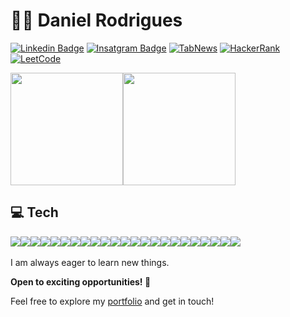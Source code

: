 
# :man_technologist: Daniel Rodrigues

[![Linkedin Badge](https://img.shields.io/badge/-LinkedIn-blue?style=flat-square&logo=Linkedin&logoColor=white)](https://linkedin.com/in/rodriguesxxx/)
[![Insatgram Badge](https://img.shields.io/badge/Instagram-E4405F?style=flat-square&logo=instagram&logoColor=white)](https://www.instagram.com/rodrigues.daniel_/)
[![TabNews](https://img.shields.io/badge/TabNews-807b7b?logo=data%3Aimage%2Fjpeg%3Bbase64%2C%2F9j%2F4AAQSkZJRgABAQAAAQABAAD%2F2wCEAAkGBwgHBgkIBwgKCgkLDRYPDQwMDRsUFRAWIB0iIiAdHx8kKDQsJCYxJx8fLT0tMTU3Ojo6Iys%2FRD84QzQ5OjcBCgoKDQwNGg8PGjclHyU3Nzc3Nzc3Nzc3Nzc3Nzc3Nzc3Nzc3Nzc3Nzc3Nzc3Nzc3Nzc3Nzc3Nzc3Nzc3Nzc3N%2F%2FAABEIAMAAzAMBIgACEQEDEQH%2FxAAcAAEAAgMBAQEAAAAAAAAAAAAABggBBQcDBAL%2FxABHEAABAgQBAw4LBwIHAAAAAAAAAQIDBAUGEQcWIRIXMTZBUVRVVpOUsbPRN1JhcXJ0dYGRksEIEzI0c6HSI%2FAUIidCRUai%2F8QAFgEBAQEAAAAAAAAAAAAAAAAAAAIB%2F8QAGhEBAAMBAQEAAAAAAAAAAAAAAAECERIxIf%2FaAAwDAQACEQMRAD8A7eAAAAAAAAAAAAAAAAAAAAAAAAAAAAAAAAAAAAAAAAAAAAAAAAAAAAAAAAAAAAAAAAAAAAAAAAAAAAAA%2BKpVem0qGkSpz8tKNd%2BFY8VrNV5sdk1efVqcoKfzyASEEez6tTlBT%2BfQxn1anKCn8%2Bgw1IgR7Pq1OUFP59Bn1anKCn8%2Bgw1IQR7Pq1OUFP59DGfVqcoKdz6DDUiBHc%2BrU5Q07n0GfVqcoKdz6DDUiBHc%2BrU5QU7n0M59Wpygp3PoMNSEGgZe1qvcjUuGm4rvzLU61N3AmIMxBbGl4sOLCfpa%2BG5HNd5lQfR6AAAAAAAAAAAAABzTKnlDfQVdR6I5q1JzMYsZURyS6KmjQuhXL5TodQmYclIzE5GVEhy8J0V6rvNRVXqKmTk7HqU5Hn5tyumJmIsWIq7irp%2BCbHmRDYhky%2FExGjTUw6Ymo0WYmH%2Fjixnq97%2FOq6VPPzInwOk5McnMvcko6q1p8RJDVOhwoMJytWKqbKquzhs7B0JMk9l8Vxemx%2F5lbicmVdfcg%2FvYLF609l8VxunR%2FwCZjWnsviuN02P%2FADHTeVdfcCxWtPZfFcbpsf8AmeczkjtCJLxGQJKPAiuaqMipNxXKxdxcFdgpnRyrz7jHuPeelI8hPTMnNN1MeXiuhRU3nNXBerE8SksYJ%2FaDBN4ABgm8NG8AAwNrblfqVtTyTdJmHQlxxiQsf6cZN5zdhfPsoasBurQWRdUtdlGbOwUSHHY77uYgY4rCf3LsoSErtkaqkSQviXl2vVIM%2FDfAiNx0KqNV7V86K1UT0lLEkTGKgABjQAAAAAAAGjvvaRcPsyZ7JxVotLfW0i4fZkz2TirW%2BVVNlkskqf6eUjc%2Fyxe1eS8iGSTweUj0YvavJeTKoAAAC7AAHB8udCWRuCBWYTf6FQYkOJgmxGYn1aifJ5TmxZvKLQkuC0p2UaiLHY376Aq7j26U%2BOwVjTcxRUXeXcLhEgANYAyPcAAGwBv7AXC%2BKGqcMZ9S0RV2wdu9D9dYWiJsuoACWgAAAAAAANHfe0i4fZkz2TirS7paW%2B9pFw%2BzJnsnFWl3S6psslkk8HlI9GL2ryXkQySeDykejF7V5LyJVAAAAAAEamLBtOZjxI8egyLosRyue77vZVdlSSgCLa3Vn8npH5AmTmzk%2FwCvyXvYSkARbW6s7k%2FJfIY1ubP5PyfyEqA0RXW4s%2Fk%2FJ%2FIckyvWrTrZq0i%2BksWDAnoURywP9sNzFamKeRUcmjcw8pYU4v8AaE%2FPUD9KY64RsesnxBLA270P11nWWjKuWBt3ofrrPqWjNsyoACVAAAAAAAANHfW0i4fZkz2TirS7paW%2BtpFw%2By5nsnFWlKqmyyWSPwd0f0YnavJeRDJJ4PKR6MXtXkvJlUAAAAAAAAAAAAAAcX%2B0J%2BfoH6Mx1wjtBxf7Qn5%2BgfpTHXCNj1k%2BILYG3eh%2BusLRFXbB270P11haI2zKgAJUAAAAAAAA0d9bSLh9lzPZOKtFpb62kXD7LmeycVZKqmyyeSTweUj0YvavJeRDJJoyeUjHcbF7V5LyWwAANAAAAAAAAAAAOL%2FaE%2FPUD9KY64R2g4v9oT89QPJCmeuEbHrJ8QSwNu9D9dZ9S0ZV2wNvFD9cYvWWiNsyoACVAAAAAAAAPkq8k2o0qckYmGomYD4Lsd5zVT6lSnwY0tEfLzTVZMQXLDitXZa9q4OT3KioXAOPZW8n0xHmYtwUOC%2BO96aqclmJi5VRMNW1N1cE0ohtUy8skt%2FU2mUxlBrkw2VSG9yy8xFXCHg5cVa52w3TjpXRpOnsum3nNRza9S1RUxRf8ZD0%2FuVTa5HJi1yKm%2BijUpvJ8Dc03Frs5rf49pfTIfeYzot7j2l9Mh95VPUt8VPgY1Cb37Dk6Wuzmt%2Fj2l9Mh95jOi3uPqX0yH3lUtQnip8BqE3hydLXZz2%2Fx7S%2BmQ%2B8ZzUDjymdMh95VHUt3kGob4qfAcnS12c1v8e0vpkPvMZz2%2Bn%2FADtL6ZD7yqWob4qfAahPF%2FYcnS1uc9v8e0vpkPvGc9vce0vpkPvKpahPFT4GNSm8nwHJ0tTNXhbUpBWNHr9NRieLNMcq%2BZEXFV8iHBMpN1su24GTEo17ZGVhrCl0emCuxXFz8NzHBqe4iWCIuhEPpp0lM1KegyNPgPjzUVcGQ4aYqvlXeTy7hsQSlOSOnuqF%2FU9UbjDlGvmYnkRG4J%2F6c0siQ%2FJtZzLTpLkj6h9SmcHTMRulEw2GNXeTrVSYEzOtgABjQAAAAAAAAAAR%2BtWVblbiujVGlQHx3aVjMRWPXzq3DH3mn1p7R4FG59xOABB9ae0eBRufcNae0eBRufcTgDTEH1qLR4FG6Q4a09o8Cjc%2B4nAGmIPrUWjwKN0hw1p7R4FG59xOANMQfWntHgUbn3DWntHgUbn3E4A0xB9ae0eBRufcNae0eBRufcTgDTEJZkptFrkVZCK5N5Zh%2BC%2FuSWj0KlUSCsGkyECVY78X3bNL%2FSXZX3mxA0MAAAAAAAAAAAAAAAAAAAAAAAAAAAAAAAAAAAAAAAAAAAAAAAAAAAAAAAAAAAAAAAAAAAAAAAAADCqBkH5RdzdMoB%2F%2F2Q%3D%3D)](https://www.tabnews.com.br/rodriguesxxx)
[![HackerRank](https://img.shields.io/badge/-HackerRank-2EC866?style=flat&logo=HackerRank)](https://www.hackerrank.com/profile/rodriguesx_dani1)
[![LeetCode](https://img.shields.io/badge/LeetCode-000000?style=flat&logo=LeetCode&logoColor=#d16c06)](https://leetcode.com/rodriguesxxx/)

<div style="display: flex;" align=center>
  <img height="180em"src="https://github-readme-stats.vercel.app/api?username=rodriguesxxx&show_icons=true&theme=transparent">

  <img height="180em" src="https://github-readme-stats.vercel.app/api/top-langs/?username=rodriguesxxx&layout=compact&theme=transparent">
</div>
  
## 💻 Tech
<div style="display: flex">
  <img src="https://img.shields.io/badge/PHP-777BB4?style=for-the-badge&logo=php&logoColor=white" />
  <img src="https://img.shields.io/badge/Laravel-FF2D20?style=for-the-badge&logo=laravel&logoColor=white" />
  <img src="https://img.shields.io/badge/c++-%2300599C.svg?style=for-the-badge&logo=c%2B%2B&logoColor=white" />
  <img src="https://img.shields.io/badge/-Arduino-00979D?style=for-the-badge&logo=Arduino&logoColor=white" />
  <img src="https://img.shields.io/badge/python-3670A0?style=for-the-badge&logo=python&logoColor=ffdd54" />
  <img src="https://img.shields.io/badge/flask-%23000.svg?style=for-the-badge&logo=flask&logoColor=white" />
  <img src="https://img.shields.io/badge/java-%23ED8B00.svg?style=for-the-badge&logo=openjdk&logoColor=white" />
  <img src="https://img.shields.io/badge/spring-%236DB33F.svg?style=for-the-badge&logo=spring&logoColor=white" />
  <img src="https://img.shields.io/badge/-Swagger-%23Clojure?style=for-the-badge&logo=swagger&logoColor=white" />
  <img src="https://img.shields.io/badge/apache-%23D42029.svg?style=for-the-badge&logo=apache&logoColor=white" />
  <img src="https://img.shields.io/badge/mysql-%2300f.svg?style=for-the-badge&logo=mysql&logoColor=white" />
  <img src="https://img.shields.io/badge/sqlite-%2307405e.svg?style=for-the-badge&logo=sqlite&logoColor=white" />
  <img src="https://img.shields.io/badge/MariaDB-003545?style=for-the-badge&logo=mariadb&logoColor=white" />
  <img src="https://img.shields.io/badge/Render-%46E3B7.svg?style=for-the-badge&logo=render&logoColor=white" />
  <img src="https://img.shields.io/badge/html5-%23E34F26.svg?style=for-the-badge&logo=html5&logoColor=white" />
  <img src="https://img.shields.io/badge/css3-%231572B6.svg?style=for-the-badge&logo=css3&logoColor=white" />
  <img src="https://img.shields.io/badge/javascript-%23323330.svg?style=for-the-badge&logo=javascript&logoColor=%23F7DF1E" />
  <img src="https://img.shields.io/badge/typescript-%23007ACC.svg?style=for-the-badge&logo=typescript&logoColor=white" />
  <img src="https://img.shields.io/badge/react-%2320232a.svg?style=for-the-badge&logo=react&logoColor=%2361DAFB" />
  <img src="https://img.shields.io/badge/Next-black?style=for-the-badge&logo=next.js&logoColor=white" />
  <img src="https://img.shields.io/badge/node.js-6DA55F?style=for-the-badge&logo=node.js&logoColor=white" />
  <img src="https://img.shields.io/badge/Linux-FCC624?style=for-the-badge&logo=linux&logoColor=black" />
  <img src="https://img.shields.io/badge/shell_script-%23121011.svg?style=for-the-badge&logo=gnu-bash&logoColor=white" />
</div>
<br>
I am always eager to learn new things.

**Open to exciting opportunities! 🌟**

Feel free to explore my <a href="https://daniel-rodrigues.onrender.com/">portfolio</a> and get in touch!

